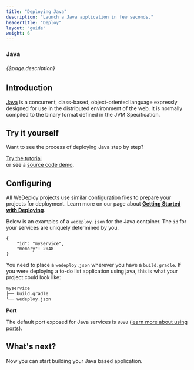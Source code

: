 ```yaml
---
title: "Deploying Java"
description: "Launch a Java application in few seconds."
headerTitle: "Deploy"
layout: "guide"
weight: 6
---
```


### Java

###### {$page.description}

<article id="1">

## Introduction

[Java](https://www.oracle.com/java/) is a concurrent, class-based, object-oriented language expressly designed for use in the distributed environment of the web. It is normally compiled to the binary format defined in the JVM Specification.

</article>

<article id="2">

## Try it yourself

Want to see the process of deploying Java step by step?

<div class="guide-btn-cta">
	<a class="btn btn-accent btn-sm" href="/tutorials/java/" target="_blank">
		<span class="icon-16-external"></span>Try the tutorial
	</a>
</div>

<div class="guide-aux-cta">
	or see a <a href="https://github.com/wedeploy/boilerplate-java" target="_blank">source code demo</a>.
</div>

</article>

<article id="3">

## Configuring

<aside>

All WeDeploy projects use similar configuration files to prepare your projects for deployment. Learn more on our page about <strong><a href="/docs/deploy/getting-started/">Getting Started with Deploying</a></strong>.

</aside>

Below is an examples of a `wedeploy.json` for the Java container. The `id` for your services are uniquely determined by you.

```application/json
{
	"id": "myservice",
	"memory": 2048
}
```

You need to place a `wedeploy.json` wherever you have a `build.gradle`. If you were deploying a to-do list application using java, this is what your project could look like:

```xml
myservice
├── build.gradle
└── wedeploy.json
```

**Port**

The default port exposed for Java services is `8080` ([learn more about using ports](/docs/deploy/configuring-deployments/#port)).

</article>

## What's next?

Now you can start building your Java based application.

